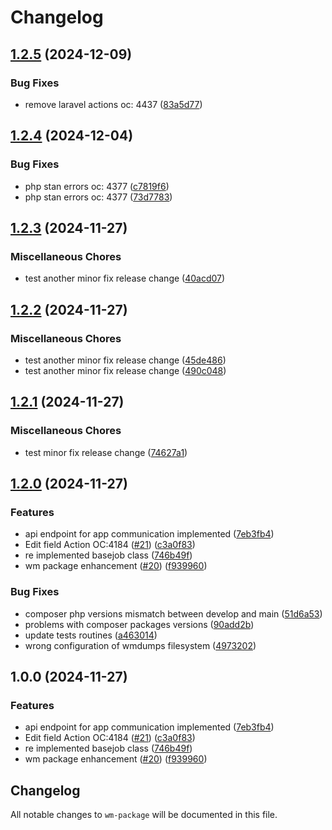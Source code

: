 # Changelog

## [1.2.5](https://github.com/webmappsrl/wm-package/compare/v1.2.4...v1.2.5) (2024-12-09)


### Bug Fixes

* remove laravel actions oc: 4437 ([83a5d77](https://github.com/webmappsrl/wm-package/commit/83a5d771326df07c3e3d9254556b750c39317a8e))

## [1.2.4](https://github.com/webmappsrl/wm-package/compare/v1.2.3...v1.2.4) (2024-12-04)


### Bug Fixes

* php stan errors oc: 4377 ([c7819f6](https://github.com/webmappsrl/wm-package/commit/c7819f65ef44458edf11e9d18774657e9a28873f))
* php stan errors oc: 4377 ([73d7783](https://github.com/webmappsrl/wm-package/commit/73d7783271eaeccfa9719c4962a4a511bc8ef748))

## [1.2.3](https://github.com/webmappsrl/wm-package/compare/v1.2.2...v1.2.3) (2024-11-27)


### Miscellaneous Chores

* test another minor fix release change ([40acd07](https://github.com/webmappsrl/wm-package/commit/40acd07781c87e969dd6502383b11173376aaa1c))

## [1.2.2](https://github.com/webmappsrl/wm-package/compare/v1.2.1...v1.2.2) (2024-11-27)


### Miscellaneous Chores

* test another minor fix release change ([45de486](https://github.com/webmappsrl/wm-package/commit/45de486b8174feea8028e7fb3a9b10d1386d739c))
* test another minor fix release change ([490c048](https://github.com/webmappsrl/wm-package/commit/490c048a54d879c73c70d47734c2ed22c709fe41))

## [1.2.1](https://github.com/webmappsrl/wm-package/compare/v1.2.0...v1.2.1) (2024-11-27)


### Miscellaneous Chores

* test minor fix release change ([74627a1](https://github.com/webmappsrl/wm-package/commit/74627a14695e2ce8cf0dc91d3b25f731369d73dd))

## [1.2.0](https://github.com/webmappsrl/wm-package/compare/webmappsrl/wm-package-v1.1.0...webmappsrl/wm-package-v1.2.0) (2024-11-27)


### Features

* api endpoint for app communication implemented ([7eb3fb4](https://github.com/webmappsrl/wm-package/commit/7eb3fb43d8ac297a68cbafe180ac00ba62396c3b))
* Edit field Action OC:4184 ([#21](https://github.com/webmappsrl/wm-package/issues/21)) ([c3a0f83](https://github.com/webmappsrl/wm-package/commit/c3a0f8371ffbde5d8f5bad90e384d83536c2a3f2))
* re implemented basejob class ([746b49f](https://github.com/webmappsrl/wm-package/commit/746b49f33a5e5c8d2be8eafdc4f75ee39e936a32))
* wm package enhancement ([#20](https://github.com/webmappsrl/wm-package/issues/20)) ([f939960](https://github.com/webmappsrl/wm-package/commit/f9399602086433e3875ffd733c83efccd5ee47b4))


### Bug Fixes

* composer php versions mismatch between develop and main ([51d6a53](https://github.com/webmappsrl/wm-package/commit/51d6a5311503eba1d607da0671c033361ee32b2e))
* problems with composer packages versions ([90add2b](https://github.com/webmappsrl/wm-package/commit/90add2b88ccab34099a3e49027208368c3d26efd))
* update tests routines ([a463014](https://github.com/webmappsrl/wm-package/commit/a463014e7f46cb3bfd064c578160eb23dd67a832))
* wrong configuration of wmdumps filesystem ([4973202](https://github.com/webmappsrl/wm-package/commit/4973202d61f65d0b94438da16eaf43331d800e85))

## 1.0.0 (2024-11-27)


### Features

* api endpoint for app communication implemented ([7eb3fb4](https://github.com/webmappsrl/wm-package/commit/7eb3fb43d8ac297a68cbafe180ac00ba62396c3b))
* Edit field Action OC:4184 ([#21](https://github.com/webmappsrl/wm-package/issues/21)) ([c3a0f83](https://github.com/webmappsrl/wm-package/commit/c3a0f8371ffbde5d8f5bad90e384d83536c2a3f2))
* re implemented basejob class ([746b49f](https://github.com/webmappsrl/wm-package/commit/746b49f33a5e5c8d2be8eafdc4f75ee39e936a32))
* wm package enhancement ([#20](https://github.com/webmappsrl/wm-package/issues/20)) ([f939960](https://github.com/webmappsrl/wm-package/commit/f9399602086433e3875ffd733c83efccd5ee47b4))

## Changelog

All notable changes to `wm-package` will be documented in this file.

